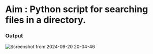# Aim : Python script for searching files in a directory.

### Output

![Screenshot from 2024-09-20 20-04-46](https://github.com/user-attachments/assets/2cdc4a7b-8548-46e6-98f3-d95301b92198)
